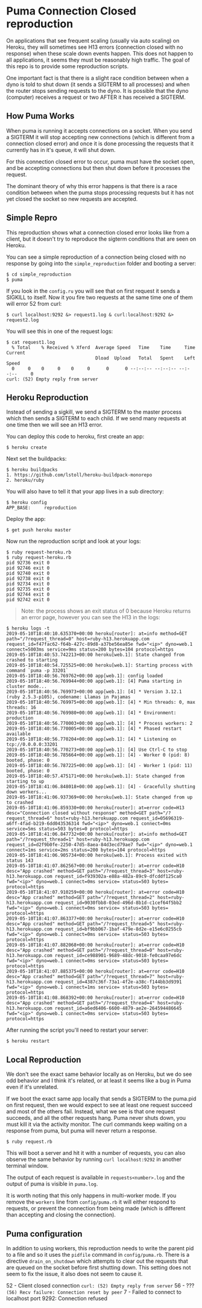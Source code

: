 
# Puma Connection Closed reproduction

On applications that see frequent scaling (usually via auto scaling) on Heroku, they will sometimes see H13 errors (connection closed with no response) when these scale down events happen. This does not happen to all applications, it seems they must be reasonably high traffic. The goal of this repo is to provide some reproduction scripts.

One important fact is that there is a slight race condition between when a dyno is told to shut down (it sends a SIGTERM to all processes) and when the router stops sending requests to the dyno. It is possible that the dyno (computer) receives a request or two AFTER it has received a SIGTERM.


## How Puma Works

When puma is running it accepts connections on a socket. When you send a SIGTERM it will stop accepting new connections (which is different from a connection closed error) and once it is done processing the requests that it currently has in it's queue, it will shut down.

For this connection closed error to occur, puma must have the socket open, and be accepting connections but then shut down before it processes the request.

The dominant theory of why this error happens is that there is a race condition between when the puma stops processing requests but it has not yet closed the socket so new requests are accepted.

## Simple Repro

This reproduction shows what a connection closed error looks like from a client, but it doesn't try to reproduce the sigterm conditions that are seen on Heroku.

You can see a simple reproduction of a connection being closed with no response by going into the `simple_reproduction` folder and booting a server:

```
$ cd simple_reproduction
$ puma
```

If you look in the `config.ru` you will see that on first request it sends a SIGKILL to itself. Now it you fire two requests at the same time one of them will error 52 from curl:


```
$ curl localhost:9292 &> request1.log & curl:localhost:9292 &> request2.log
```

You will see this in one of the request logs:

```
$ cat request1.log
  % Total    % Received % Xferd  Average Speed   Time    Time     Time  Current
                                 Dload  Upload   Total   Spent    Left  Speed
  0     0    0     0    0     0      0      0 --:--:-- --:--:-- --:--:--     0
curl: (52) Empty reply from server
```

## Heroku Reproduction

Instead of sending a sigkill, we send a SIGTERM to the master process which then sends a SIGTERM to each child. If we send many requests at one time then we will see an H13 error.

You can deploy this code to heroku, first create an app:

```
$ heroku create
```

Next set the buildpacks:

```
$ heroku buildpacks
1. https://github.com/lstoll/heroku-buildpack-monorepo
2. heroku/ruby
```


You will also have to tell it that your app lives in a sub directory:

```
$ heroku config
APP_BASE:     reproduction
```

Deploy the app:

```
$ get push heroku master
```

Now run the reproduction script and look at your logs:


```
$ ruby request-heroku.rb
$ ruby request-heroku.rb
pid 92736 exit 0
pid 92746 exit 0
pid 92740 exit 0
pid 92738 exit 0
pid 92734 exit 0
pid 92735 exit 0
pid 92744 exit 0
pid 92742 exit 0
```

> Note: the process shows an exit status of 0 because Heroku returns an error page, however you can see the H13 in the logs:

```
$ heroku logs -t
2019-05-10T18:40:10.635370+00:00 heroku[router]: at=info method=GET path="/?request_thread=0" host=ruby-h13.herokuapp.com request_id=f47fac62-f64b-427c-89d8-a37be56ea85e fwd="<ip>" dyno=web.1 connect=5003ms service=9ms status=200 bytes=104 protocol=https
2019-05-10T18:40:53.742213+00:00 heroku[web.1]: State changed from crashed to starting
2019-05-10T18:40:54.725525+00:00 heroku[web.1]: Starting process with command `puma -p 33201`
2019-05-10T18:40:56.769762+00:00 app[web.1]: config loaded
2019-05-10T18:40:56.769944+00:00 app[web.1]: [4] Puma starting in cluster mode...
2019-05-10T18:40:56.769973+00:00 app[web.1]: [4] * Version 3.12.1 (ruby 2.5.3-p105), codename: Llamas in Pajamas
2019-05-10T18:40:56.769975+00:00 app[web.1]: [4] * Min threads: 0, max threads: 16
2019-05-10T18:40:56.769980+00:00 app[web.1]: [4] * Environment: production
2019-05-10T18:40:56.770003+00:00 app[web.1]: [4] * Process workers: 2
2019-05-10T18:40:56.770005+00:00 app[web.1]: [4] * Phased restart available
2019-05-10T18:40:56.770204+00:00 app[web.1]: [4] * Listening on tcp://0.0.0.0:33201
2019-05-10T18:40:56.770273+00:00 app[web.1]: [4] Use Ctrl-C to stop
2019-05-10T18:40:56.785664+00:00 app[web.1]: [4] - Worker 0 (pid: 8) booted, phase: 0
2019-05-10T18:40:56.787225+00:00 app[web.1]: [4] - Worker 1 (pid: 11) booted, phase: 0
2019-05-10T18:40:57.475171+00:00 heroku[web.1]: State changed from starting to up
2019-05-10T18:41:06.848018+00:00 app[web.1]: [4] - Gracefully shutting down workers...
2019-05-10T18:41:06.937369+00:00 heroku[web.1]: State changed from up to crashed
2019-05-10T18:41:06.859330+00:00 heroku[router]: at=error code=H13 desc="Connection closed without response" method=GET path="/?request_thread=6" host=ruby-h13.herokuapp.com request_id=05696319-a6ff-4fad-b219-6dd043536314 fwd="<ip>" dyno=web.1 connect=0ms service=5ms status=503 bytes=0 protocol=https
2019-05-10T18:41:06.847732+00:00 heroku[router]: at=info method=GET path="/?request_thread=1" host=ruby-h13.herokuapp.com request_id=d2f9b0fe-2250-47d5-8aea-84d3ecd79ae7 fwd="<ip>" dyno=web.1 connect=1ms service=2ms status=200 bytes=104 protocol=https
2019-05-10T18:41:06.905734+00:00 heroku[web.1]: Process exited with status 143
2019-05-10T18:41:07.862567+00:00 heroku[router]: at=error code=H10 desc="App crashed" method=GET path="/?request_thread=3" host=ruby-h13.herokuapp.com request_id=f939302a-e88a-482a-89c9-dfcddf125ca0 fwd="<ip>" dyno=web.1 connect=0ms service= status=503 bytes= protocol=https
2019-05-10T18:41:07.910259+00:00 heroku[router]: at=error code=H10 desc="App crashed" method=GET path="/?request_thread=2" host=ruby-h13.herokuapp.com request_id=9030fbb8-03ed-496d-8b1d-c1cef64f5bb2 fwd="<ip>" dyno=web.1 connect=0ms service= status=503 bytes= protocol=https
2019-05-10T18:41:07.863377+00:00 heroku[router]: at=error code=H10 desc="App crashed" method=GET path="/?request_thread=5" host=ruby-h13.herokuapp.com request_id=bf9bb067-1baf-479e-8d2e-e15e6c0255cb fwd="<ip>" dyno=web.1 connect=0ms service= status=503 bytes= protocol=https
2019-05-10T18:41:07.882068+00:00 heroku[router]: at=error code=H10 desc="App crashed" method=GET path="/?request_thread=0" host=ruby-h13.herokuapp.com request_id=ce988901-9689-48dc-9018-fe0caa97e6dc fwd="<ip>" dyno=web.1 connect=0ms service= status=503 bytes= protocol=https
2019-05-10T18:41:07.885375+00:00 heroku[router]: at=error code=H10 desc="App crashed" method=GET path="/?request_thread=7" host=ruby-h13.herokuapp.com request_id=4387c36f-73a1-4f2e-a38c-f144bb3d9391 fwd="<ip>" dyno=web.1 connect=1ms service= status=503 bytes= protocol=https
2019-05-10T18:41:08.868392+00:00 heroku[router]: at=error code=H10 desc="App crashed" method=GET path="/?request_thread=4" host=ruby-h13.herokuapp.com request_id=a6ed6406-6600-4879-ae2e-264594486645 fwd="<ip>" dyno=web.1 connect=0ms service= status=503 bytes= protocol=https
```

After running the script you'll need to restart your server:

```
$ heroku restart
```

## Local Reproduction

We don't see the exact same behavior locally as on Heroku, but we do see odd behavior and I think it's related, or at least it seems like a bug in Puma even if it's unrelated.

If we boot the exact same app locally that sends a SIGTERM to the puma.pid on first request, then we would expect to see at least one request succeed and most of the others fail. Instead, what we see is that one request succeeds, and all the other requests hang. Puma never shuts down, you must kill it via the activity monitor. The curl commands keep waiting on a response from puma, but puma will never return a response.

```
$ ruby request.rb
```

This will boot a server and hit it with a number of requests, you can also observe the same behavior by running `curl localhost:9292` in another terminal window.

The output of each request is available in `requests<number>.log` and the output of puma is visible in `puma.log`.

It is worth noting that this only happens in multi-worker mode. If you remove the `workers` line from `config/puma.rb` it will either respond to requests, or prevent the connection from being made (which is different than accepting and closing the connection).

## Puma configuration

In addition to using workers, this reproduction needs to write the parent pid to a file and so it uses the `pidfile` command in `config/puma.rb`. There is a directive `drain_on_shutdown` which attempts to clear out the requests that are queued on the socket before first shutting down. This setting does not seem to fix the issue, it also does not seem to cause it.



52 - Client closed connection `curl: (52) Empty reply from server`
56 - ??? `(56) Recv failure: Connection reset by peer`
7  - Failed to connect to localhost port 9292: Connection refused


